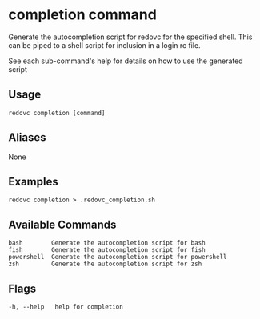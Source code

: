 # completion command
Generate the autocompletion script for redovc for the specified shell. This can be piped to a shell script for inclusion in a login rc file.

See each sub-command's help for details on how to use the generated script

## Usage
`redovc completion [command]`

## Aliases
  None

## Examples
`redovc completion > .redovc_completion.sh`

## Available Commands
```
bash        Generate the autocompletion script for bash
fish        Generate the autocompletion script for fish
powershell  Generate the autocompletion script for powershell
zsh         Generate the autocompletion script for zsh
```

## Flags
`-h, --help   help for completion`